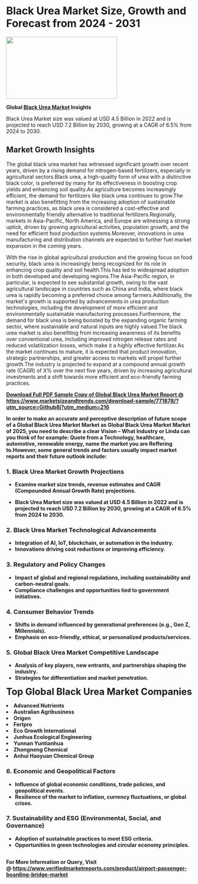 <H1>Black Urea Market Size, Growth and Forecast from 2024 - 2031</H1><img class="aligncenter size-medium wp-image-584254" src="https://thirdeyenews.in/wp-content/uploads/2024/09/Global-Market-Research-300x168.jpeg" alt="" width="300" height="168" /><p><strong>Global&nbsp;<a href="https://www.marketsizeandtrends.com/download-sample/771878/?utm_source=Github8j?utm_medium=216">Black Urea Market</a> Insights</strong></p><p>Black Urea Market size was valued at USD 4.5 Billion in 2022 and is projected to reach USD 7.2 Billion by 2030, growing at a CAGR of 6.5% from 2024 to 2030.</p><p><h2>Market Growth Insights</h2> <p>The global black urea market has witnessed significant growth over recent years, driven by a rising demand for nitrogen-based fertilizers, especially in agricultural sectors.Black urea, a high-quality form of urea with a distinctive black color, is preferred by many for its effectiveness in boosting crop yields and enhancing soil quality.As agriculture becomes increasingly efficient, the demand for fertilizers like black urea continues to grow.The market is also benefitting from the increasing adoption of sustainable farming practices, as black urea is considered a cost-effective and environmentally friendly alternative to traditional fertilizers.Regionally, markets in Asia-Pacific, North America, and Europe are witnessing a strong uptick, driven by growing agricultural activities, population growth, and the need for efficient food production systems.Moreover, innovations in urea manufacturing and distribution channels are expected to further fuel market expansion in the coming years.</p> <p><strong><a href="#"></a></strong></p> <p>With the rise in global agricultural production and the growing focus on food security, black urea is increasingly being recognized for its role in enhancing crop quality and soil health.This has led to widespread adoption in both developed and developing regions.The Asia-Pacific region, in particular, is expected to see substantial growth, owing to the vast agricultural landscape in countries such as China and India, where black urea is rapidly becoming a preferred choice among farmers.Additionally, the market's growth is supported by advancements in urea production technologies, including the development of more efficient and environmentally sustainable manufacturing processes.Furthermore, the demand for black urea is being boosted by the expanding organic farming sector, where sustainable and natural inputs are highly valued.The black urea market is also benefiting from increasing awareness of its benefits over conventional urea, including improved nitrogen release rates and reduced volatilization losses, which make it a highly effective fertilizer.As the market continues to mature, it is expected that product innovation, strategic partnerships, and greater access to markets will propel further growth.The industry is projected to expand at a compound annual growth rate (CAGR) of X% over the next five years, driven by increasing agricultural investments and a shift towards more efficient and eco-friendly farming practices.</p> <p><strong><a href="#"></p><p><span class=""><strong>Download Full PDF Sample Copy of Global Black Urea Market Report</strong> @ <a href="https://www.marketsizeandtrends.com/download-sample/771878/?utm_source=Github8j?utm_medium=216" target="_blank">https://www.marketsizeandtrends.com/download-sample/771878/?utm_source=Github8j?utm_medium=216</a></span></p><p>In order to make an accurate and perceptive description of future scope of a Global&nbsp;Black Urea Market Market as Global&nbsp;Black Urea Market Market of 2025, you need to describe a clear Vision &ndash; What Industry or Linda can you think of for example: Quote from a Technology, healthcare, automotive, renewable energy, name the market you are Reffering to.However, some general trends and factors usually impact market reports and their future outlook include:</p><h3>1.&nbsp;<strong>Black Urea Market Growth Projections</strong></h3><ul><li>Examine market size trends, revenue estimates and CAGR (Compounded Annual Growth Rate) projections.</li><li><p>Black Urea Market size was valued at USD 4.5 Billion in 2022 and is projected to reach USD 7.2 Billion by 2030, growing at a CAGR of 6.5% from 2024 to 2030.</p></li></ul><h3>2.&nbsp;<strong>Black Urea Market Technological Advancements</strong></h3><ul><li>Integration of AI, IoT, blockchain, or automation in the industry.</li><li>Innovations driving cost reductions or improving efficiency.</li></ul><h3>3.&nbsp;<strong>Regulatory and Policy Changes</strong></h3><ul><li>Impact of global and regional regulations, including sustainability and carbon-neutral goals.</li><li>Compliance challenges and opportunities tied to government initiatives.</li></ul><h3>4.&nbsp;<strong>Consumer Behavior Trends</strong></h3><ul><li>Shifts in demand influenced by generational preferences (e.g., Gen Z, Millennials).</li><li>Emphasis on eco-friendly, ethical, or personalized products/services.</li></ul><h3>5.&nbsp;<strong>Global Black Urea Market Competitive Landscape</strong></h3><ul><li>Analysis of key players, new entrants, and partnerships shaping the industry.</li><li>Strategies for differentiation and market penetration.</li></ul><p data-pm-slice="1 1 []"><span style="color: inherit; font-family: inherit; font-size: 25px;">Top Global Black Urea Market Companies</span></p><div class="" data-test-id=""><p><li>Advanced Nutrients</li><li> Australian Agribusiness</li><li> Origen</li><li> Fertpro</li><li> Eco Growth International</li><li> Junhua Ecological Engineering</li><li> Yunnan Yuntianhua</li><li> Zhongneng Chemical</li><li> Anhui Haoyuan Chemical Group</li></p></div><h3>6.&nbsp;<strong>Economic and Geopolitical Factors</strong></h3><ul><li>Influence of global economic conditions, trade policies, and geopolitical events.</li><li>Resilience of the market to inflation, currency fluctuations, or global crises.</li></ul><h3>7.&nbsp;<strong>Sustainability and ESG (Environmental, Social, and Governance)</strong></h3><ul><li>Adoption of sustainable practices to meet ESG criteria.</li><li>Opportunities in green technologies and circular economy principles.</li></ul><h2><strong style="font-size: 14px;">For More Information or Query, Visit @&nbsp;</strong><a style="background-color: #ffffff; font-size: 14px;" href="https://www.marketsizeandtrends.com/report/black-urea-market/" target="_blank">https://www.verifiedmarketreports.com/product/airport-passenger-boarding-bridge-market</a></h2>